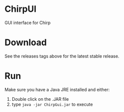 # ChirpUI
GUI interface for Chirp

# Download
See the releases tags above for the latest stable release.

# Run
Make sure you have a Java JRE installed and either:

1. Double click on the .JAR file
2. type `java -jar ChirpGui.jar` to execute
